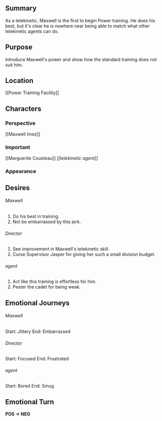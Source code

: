 ## Summary
As a telekinetic, Maxwell is the first to begin Power training. He does his best, but it's clear he is nowhere near being able to match what other telekinetic agents can do.
## Purpose
Introduce Maxwell's power and show how the standard training does not suit him.
## Location
[[Power Training Facility]]
## Characters 
### Perspective
[[Maxwell Imez]]
### Important
[[Marguerite Cousteau]]
*[[telekinetic agent]]*
### Appearance
## Desires
###### Maxwell
1. Do his best in training.
2. Not be embarrassed by this jerk.
###### Director
1. See improvement in Maxwell's telekinetic skill.
2. Curse Supervisor Jasper for giving her such a small division budget.
###### agent
1. Act like this training is effortless for him.
2. Pester the cadet for being weak.
## Emotional Journeys
###### Maxwell
Start: Jittery
End: Embarrassed
###### Director
Start: Focused
End: Frustrated
###### agent
Start: Bored
End: Smug
## Emotional Turn
**POS -> NEG**